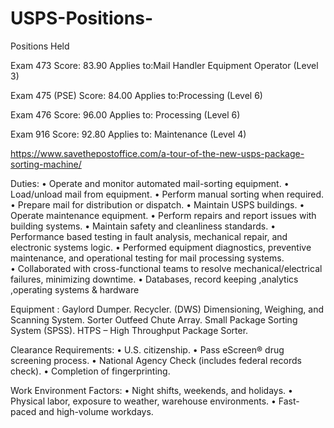 # USPS-Positions-
Positions Held  


Exam 473
Score: 83.90
Applies to:Mail Handler Equipment Operator (Level 3)

Exam 475 (PSE) 
Score: 84.00
Applies to:Processing (Level 6)

Exam 476 
Score: 96.00
Applies to:  Processing (Level 6)

Exam 916 
Score: 92.80
Applies to:  Maintenance (Level 4)

https://www.savethepostoffice.com/a-tour-of-the-new-usps-package-sorting-machine/

Duties:
	•	Operate and monitor automated mail-sorting equipment.
	•	Load/unload mail from equipment.
	•	Perform manual sorting when required.
	•	Prepare mail for distribution or dispatch.
        •	Maintain USPS buildings.
	•	Operate  maintenance equipment.
	•	Perform  repairs and report issues with building systems.
	•	Maintain safety and cleanliness standards.
        •       Performance based testing in fault analysis, mechanical repair, and 
                electronic systems logic. 
	•	Performed equipment diagnostics, preventive maintenance, and 
                operational testing for mail processing systems.  
        •       Collaborated with cross-functional teams to resolve 
                mechanical/electrical failures, minimizing downtime. 
	•	Databases, record keeping ,analytics ,operating systems & hardware 
		
  Equipment :
                Gaylord Dumper.
                Recycler. 
                (DWS) Dimensioning, Weighing, and Scanning System.
		Sorter Outfeed Chute Array.
                Small Package Sorting System (SPSS).
		HTPS – High Throughput Package Sorter.



Clearance Requirements:
	•	U.S. citizenship.
	•	Pass eScreen® drug screening process.
	•	National Agency Check  (includes federal records check).
	•	Completion of fingerprinting.

Work Environment Factors:
	•       Night shifts, weekends, and holidays.
	•	Physical labor, exposure to weather, warehouse environments.
	•	Fast-paced and high-volume workdays.
